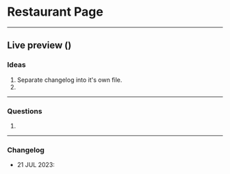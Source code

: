 # Restaurant Page
---
Live preview ()
---
### Ideas
1. Separate changelog into it's own file.
2. 
---
### Questions
1.
---
### Changelog
- 21 JUL 2023: 